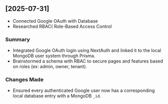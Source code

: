 ## [2025-07-31] 
- Connected Google OAuth with Database
- Researched RBAC( Role-Based Access Control

### Summary
- Integrated Google OAuth login using NextAuth and linked it to the local MongoDB user system through Prisma.
- Brainstormed a schema with RBAC to secure pages and features based on roles (ex: admin, owner, tenant).

### Changes Made
- Ensured every authenticated Google user now has a corresponding local database entry with a MongoDB `_id`.
